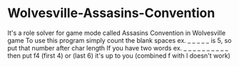 # Wolvesville-Assasins-Convention

It's a role solver for game mode called Assasins Convention in Wolvesville game
To use this program simply count the blank spaces ex. _ _ _ _ _ is 5, so put that number after char length
If you have two words ex. _ _ _ _  _ _ _ _ _ _ then put f4 (first 4) or (last 6) it's up to you (combined f with l doesn't work)
